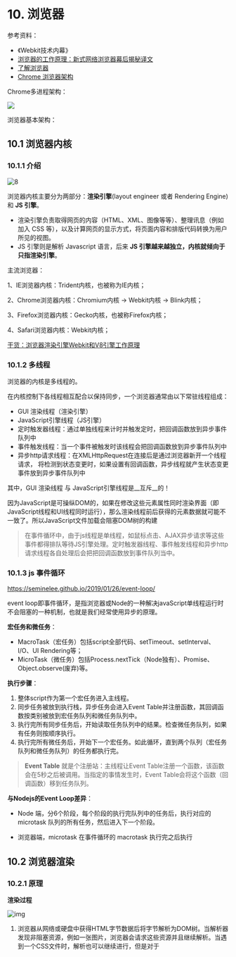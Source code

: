 # 10. 浏览器
参考资料：
 - 《Webkit技术内幕》
 - [浏览器的工作原理：新式网络浏览器幕后揭秘](https://web.dev/howbrowserswork/)[译文](https://juejin.cn/post/6844904117261844494)
 - [了解浏览器](https://mp.weixin.qq.com/s/pchlKetN9a0jLAlyH56tBQ)
 - [Chrome 浏览器架构](https://xie.infoq.cn/article/5d36d123bfd1c56688e125ad3)

Chrome多进程架构：

![](https://mmbiz.qpic.cn/sz_mmbiz_gif/gMvNo9rxo43vHl8Ic3y7BJK88KcV4PJiaYBv2iaCZNCaiaDxWy9Tcq6korjV04Mc8nmWCv3a9E1eqARianl9ibwFTKQ/640?wx_fmt=gif&tp=webp&wxfrom=5&wx_lazy=1&wx_co=1)

浏览器基本架构：



## 10.1 浏览器内核

### 10.1.1 介绍

![8](https://user-gold-cdn.xitu.io/2018/4/4/1628f1a4538aab46?imageView2/0/w/1280/h/960/format/webp/ignore-error/1)

浏览器内核主要分为两部分：**渲染引擎**(layout engineer 或者 Rendering Engine)和 **JS 引擎**。

- 渲染引擎负责取得网页的内容（HTML、XML、图像等等）、整理讯息（例如加入 CSS 等），以及计算网页的显示方式，将页面内容和排版代码转换为用户所见的视图。
- JS 引擎则是解析 Javascript 语言，后来 **JS 引擎越来越独立，内核就倾向于只指渲染引擎**。

主流浏览器：

1、IE浏览器内核：Trident内核，也被称为IE内核；

2、Chrome浏览器内核：Chromium内核 → Webkit内核 → Blink内核；

3、Firefox浏览器内核：Gecko内核，也被称Firefox内核；

4、Safari浏览器内核：Webkit内核；



[干货：浏览器渲染引擎Webkit和V8引擎工作原理](https://segmentfault.com/a/1190000018806562)



### 10.1.2 多线程

浏览器的内核是多线程的。

在内核控制下各线程相互配合以保持同步，一个浏览器通常由以下常驻线程组成：

- GUI 渲染线程（渲染引擎）
- JavaScript引擎线程（JS引擎）
- 定时触发器线程：通过单独线程来计时并触发定时，把回调函数放到异步事件队列中
- 事件触发线程：当一个事件被触发时该线程会把回调函数放到异步事件队列中
- 异步http请求线程：在XMLHttpRequest在连接后是通过浏览器新开一个线程请求， 将检测到状态变更时，如果设置有回调函数，异步线程就产生状态变更事件放到异步事件队列中

其中，GUI 渲染线程 与 JavaScript引擎线程是__互斥__的！

因为JavaScript是可操纵DOM的，如果在修改这些元素属性同时渲染界面（即JavaScript线程和UI线程同时运行），那么渲染线程前后获得的元素数据就可能不一致了。所以JavaScript文件加载会阻塞DOM树的构建

> 在事件循环中，由于js线程是单线程，如鼠标点击、AJAX异步请求等这些事件都得排队等待JS引擎处理。定时触发器线程、事件触发线程和异步http请求线程各自处理后会把把回调函数放到事件队列当中。

### 10.1.3 js 事件循环

https://seminelee.github.io/2019/01/26/event-loop/

event loop即事件循环，是指浏览器或Node的一种解决javaScript单线程运行时不会阻塞的一种机制，也就是我们经常使用异步的原理。

__宏任务和微任务__：

- MacroTask（宏任务）包括script全部代码、setTimeout、setInterval、I/O、UI Rendering等；
- MicroTask（微任务）包括Process.nextTick（Node独有）、Promise、Object.observe(废弃)等。

__执行步骤__：

1. 整体script作为第一个宏任务进入主线程。
2. 同步任务被放到执行栈，异步任务会进入Event Table并注册函数，其回调函数按类别被放到宏任务队列和微任务队列中。
3. 执行完所有同步任务后，开始读取任务队列中的结果。检查微任务队列，如果有任务则按顺序执行。
4. 执行完所有微任务后，开始下一个宏任务。如此循环，直到两个队列（宏任务队列和微任务队列）的任务都执行完。

> **Event Table** 就是个注册站：主线程让Event Table注册一个函数，该函数会在5秒之后被调用。当指定的事情发生时，Event Table会将这个函数（回调函数）移到任务队列。



__与Nodejs的Event Loop差异__：

- Node 端，分6个阶段，每个阶段的执行完队列中的任务后，执行对应的 microtask 队列的所有任务，然后进入下一个阶段。

- 浏览器端，microtask 在事件循环的 macrotask 执行完之后执行



## 10.2 浏览器渲染

### 10.2.1 原理

__渲染过程__

![img](https://images2015.cnblogs.com/blog/746387/201704/746387-20170407181220066-2064922697.png)

1. 浏览器从网络或硬盘中获得HTML字节数据后将字节解析为DOM树。当解析器发现非阻塞资源，例如一张图片，浏览器会请求这些资源并且继续解析。当遇到一个CSS文件时，解析也可以继续进行，但是对于<script>标签（特别是没有 `async` 或者 `defer` 属性）会阻塞渲染并停止HTML的解析。

2. 浏览器解析遇到`<link>`标签时，浏览器就开始解析CSS，像构建DOM树一样构建CSSOM树。

3. 在构建了DOM树（文档结构和内容）和CSSOM树（对应文档的样式规则）之后，浏览器将DOM树、CSSOM树结合在一起，构建渲染树。

4. 渲染树构建好后，浏览器得到了每个节点的内容与样式，下一步就是需要计算每个节点在浏览器窗口的确切位置与大小，即layout布局。

5. 当Layout布局完成后，浏览器会立即发出Paint事件，开始将渲染树绘制成像素，绘制所需要的时间跟CSS样式的复杂度成正比，绘制完成后，用户才能看到页面在屏幕中的最终呈现效果。

6. 然后浏览器会将各层的信息发送给GPU，GPU会将各层合成composite；显示在屏幕上。

   

当解析过程中遇到`<script>`标签的时候，便会停止解析过程，转而去处理脚本，如果脚本是内联的，浏览器会先去执行这段内联的脚本，如果是外链的，那么先会去加载脚本，然后执行。在处理完脚本之后，浏览器便继续解析HTML文档。这也对应了上面说的，GUI 渲染线程 与 JavaScript引擎线程是__互斥__的。

同时javascript的执行会受到标签前面样式文件的影响。如果在标签前面有样式文件，需要样式文件加载并解析完毕后才执行脚本。这是因为javascript可以查询对象的样式。

> 这里需要注意一点，在现在浏览器中，为了减缓渲染被阻塞的情况，现代的浏览器都使用了猜测预加载。当解析被阻塞的时候，浏览器会有一个轻量级的HTML（或CSS）扫描器（scanner）继续在文档中扫描，查找那些将来可能能够用到的资源文件的url，在渲染器使用它们之前将其下载下来。

__`DOMContentLoaded`和`load`__

- `DOMContentLoaded`：

  在这里我们可以明确`DOMContentLoaded`所计算的时间，当文档中没有脚本时，浏览器解析完文档便能触发 `DOMContentLoaded `事件；如果文档中包含脚本，则脚本会阻塞文档的解析，而脚本需要等位于脚本前面的css加载完才能执行。在任何情况下，`DOMContentLoaded `的触发不需要等待图片等其他资源加载完成。

- `load`：

  页面上所有的资源（图片，音频，视频等）被加载以后才会触发load事件，简单来说，页面的load事件会在DOMContentLoaded被触发之后才触发。

我们在 jQuery 中经常使用的 `$(document).ready(function() { // ...代码... });` 其实监听的就是 `DOMContentLoaded` 事件，而 `$(document).load(function() { // ...代码... });` 监听的是 `load` 事件。

**为什么一再强调将css放在头部，将js文件放在尾部**

在面试的过程中，经常会有人在回答页面的优化中提到将js放到body标签底部，原因是因为浏览器生成Dom树的时候是一行一行读HTML代码的，script标签放在最后面就不会影响前面的页面的渲染。那么问题来了，既然Dom树完全生成好后页面才能渲染出来，浏览器又必须读完全部HTML才能生成完整的Dom树，script标签不放在body底部是不是也一样，因为dom树的生成需要整个文档解析完毕。

![img](https://images2015.cnblogs.com/blog/746387/201704/746387-20170407181912191-1031407943.png)

我们再来看一下chrome在页面渲染过程中的，绿色标志线是First Paint的时间。纳尼，为什么会出现firstpaint，页面的paint不是在渲染树生成之后吗？其实现代浏览器为了更好的用户体验,渲染引擎将尝试尽快在屏幕上显示的内容。它不会等到所有HTML解析之前开始构建和布局渲染树。部分的内容将被解析并显示。也就是说浏览器能够渲染不完整的dom树和cssom，尽快的减少白屏的时间。假如我们将js放在header，js将阻塞解析dom，dom的内容会影响到First Paint，导致First Paint延后。所以说我们会将js放在后面，以减少First Paint的时间，但是不会减少DOMContentLoaded被触发的时间。

### 10.2.2 优化

__优化渲染__

- 优化JS：JavaScript文件加载会阻塞DOM树的构建，可以给`<script>`标签添加异步属性async，或放在`<body>`的最底部，这样浏览器的HTML解析就不会被js文件阻塞。

- 优化CSS：浏览器每次遇到`<link>`标签时，浏览器就需要向服务器发出请求获得CSS文件，然后才继续构建DOM树和CSSOM树，可以合并所有CSS成一个文件，减少HTTP请求，减少关键资源往返加载的时间，优化渲染速度。

- 压缩文件（html、css、js）
- 图片加载优化（雪碧图、懒加载、tinypng）
- 加快首屏渲染，减小bundle文件（依赖包）体积。通过：external把较小可能更新的文件放到cdn外部引入；代码分割：页面/组件懒加载分成几个较小文件。



__服务端参与优化__

- 利用浏览器缓存（强缓存、协商缓存）
- cdn分布式存储
- SSR服务端渲染，避免ajax请求过慢
- gzip压缩

